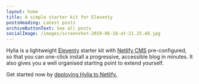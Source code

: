 ```yaml
---
layout: home
title: A simple starter kit for Eleventy
postsHeading: Latest posts
archiveButtonText: See all posts
socialImage: /images/screenshot-2019-06-18-at-21.25.48.jpg
---
```

Hylia is a lightweight [Eleventy](https://11ty.io) starter kit with [Netlify CMS](https://www.netlifycms.org/) pre-configured, so that you can one-click install a progressive, accessible blog in minutes. It also gives you a well organised starting point to extend yourself.

Get started now by [deploying Hylia to Netlify.](https://app.netlify.com/start/deploy?repository=https://github.com/andybelldesign/hylia)
